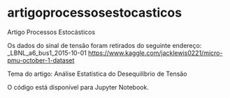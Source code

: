 # artigoprocessosestocasticos
Artigo Processos Estocásticos

Os dados do sinal de tensão foram retirados do seguinte endereço:
_LBNL_a6_bus1_2015-10-01
https://www.kaggle.com/jacklewis0221/micro-pmu-october-1-dataset


Tema do artigo:
Análise Estatística do Desequilíbrio de Tensão

O código está disponível para Jupyter Notebook.
